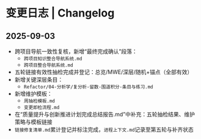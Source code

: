 # 变更日志 | Changelog

## 2025-09-03

- 跨项目导航一致性复核，新增“最终完成确认”段落：
  - `跨项目知识整合导航系统.md`
  - `跨项目整合导航系统.md`
- 五轮链接有效性抽检完成并登记：总览/MWE/深层/随机+锚点（全部有效）
- 新增关键深层条目：
  - `Refactor/04-分析学/复分析-留数-围道积分-条目与练习.md`
- 新增维护模板：
  - `周抽检模板.md`
  - `变更即检流程.md`
- 在“质量提升与创新推进计划完成总结报告.md”中补充：五轮抽检结果、维护策略与模板链接
- `链接修复清单.md`累计登记并标注完成，`进程上下文.md`记录至第五轮与补齐状态
